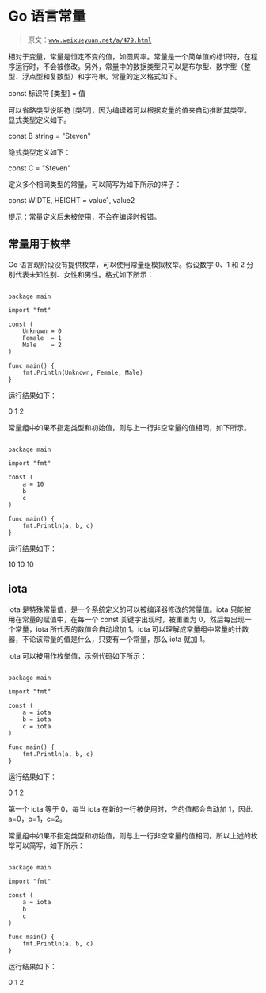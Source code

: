 # Go 语言常量

> 原文：[`www.weixueyuan.net/a/479.html`](http://www.weixueyuan.net/a/479.html)

相对于变量，常量是恒定不变的值，如圆周率。常量是一个简单值的标识符，在程序运行时，不会被修改。另外，常量中的数据类型只可以是布尔型、数字型（整型、浮点型和复数型）和字符串。常量的定义格式如下。

const 标识符 [类型] = 值

可以省略类型说明符 [类型]，因为编译器可以根据变量的值来自动推断其类型。显式类型定义如下。

const B string = "Steven"

隐式类型定义如下：

const C = "Steven"

定义多个相同类型的常量，可以简写为如下所示的样子：

const WIDTE, HEIGHT = value1, value2

提示：常量定义后未被使用，不会在编译时报错。

## 常量用于枚举

Go 语言现阶段没有提供枚举，可以使用常量组模拟枚举。假设数字 0、1 和 2 分别代表未知性别、女性和男性。格式如下所示：

```

package main

import "fmt"

const (
    Unknown = 0
    Female  = 1
    Male    = 2
)

func main() {
    fmt.Println(Unknown, Female, Male)
}
```

运行结果如下：

0 1 2

常量组中如果不指定类型和初始值，则与上一行非空常量的值相同，如下所示。

```

package main

import "fmt"

const (
    a = 10
    b
    c
)

func main() {
    fmt.Println(a, b, c)
}
```

运行结果如下：

10 10 10

## iota

iota 是特殊常量值，是一个系统定义的可以被编译器修改的常量值。iota 只能被用在常量的赋值中，在每一个 const 关键字出现时，被重置为 0，然后每出现一个常量，iota 所代表的数值会自动增加 1。iota 可以理解成常量组中常量的计数器，不论该常量的值是什么，只要有一个常量，那么 iota 就加 1。

iota 可以被用作枚举值，示例代码如下所示：

```

package main

import "fmt"

const (
    a = iota
    b = iota
    c = iota
)

func main() {
    fmt.Println(a, b, c)
}
```

运行结果如下：

0 1 2

第一个 iota 等于 0，每当 iota 在新的一行被使用时，它的值都会自动加 1，因此 a=0，b=1，c=2。

常量组中如果不指定类型和初始值，则与上一行非空常量的值相同。所以上述的枚举可以简写，如下所示：

```

package main

import "fmt"

const (
    a = iota
    b
    c
)

func main() {
    fmt.Println(a, b, c)
}
```

运行结果如下：

0 1 2